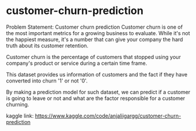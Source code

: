 # customer-churn-prediction

Problem Statement: Customer churn prediction
Customer churn is one of the most important metrics for a growing business to evaluate. While it's not the happiest measure, it's a number that can give your company the hard truth about its customer retention.

Customer churn is the percentage of customers that stopped using your company's product or service during a certain time frame.

This dataset provides us information of customers and the fact if they have converted into churn '1' or not '0'.

By making a prediction model for such dataset, we can predict if a customer is going to leave or not and what are the factor responsible for a customer churning.

kaggle link: https://www.kaggle.com/code/anjaliigargg/customer-churn-prediction

